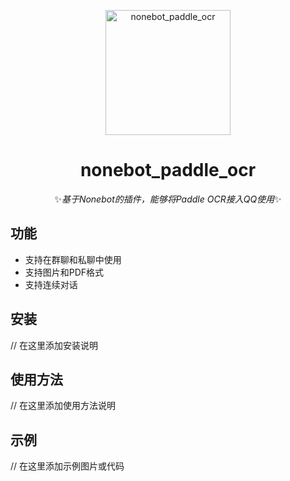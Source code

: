 <p align="center">
  <a href="https://github.com/your_username/nonebot_paddle_ocr"><img src="[nonebot_logo.png](https://v2.nonebot.dev/logo.png)" width="200" height="200" alt="nonebot_paddle_ocr"></a>
</p>
<div align="center">

# nonebot_paddle_ocr

✨*基于Nonebot的插件，能够将Paddle OCR接入QQ使用*✨
  
<div align="left">
  
## 功能

- 支持在群聊和私聊中使用
- 支持图片和PDF格式
- 支持连续对话

## 安装

// 在这里添加安装说明

## 使用方法

// 在这里添加使用方法说明

## 示例

// 在这里添加示例图片或代码
